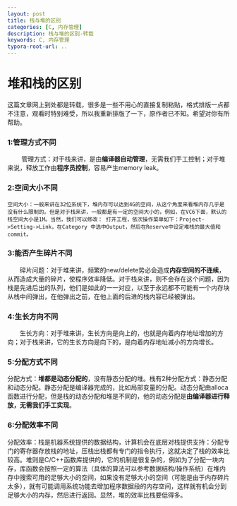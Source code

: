 ```yaml
---
layout: post
title: 栈与堆的区别
categories: [C, 内存管理]
description: 栈与堆的区别-转载
keywords: C, 内存管理
typora-root-url: ..
---
```


# 堆和栈的区别

这篇文章网上到处都是转载，很多是一些不用心的直接复制粘贴，格式排版一点都不注意，观看时特别难受，所以我重新排版了一下，原作者已不知。希望对你有所帮助。

### 1:管理方式不同

 　　管理方式：对于栈来讲，是由**编译器自动管理**，无需我们手工控制；对于堆来说，释放工作由**程序员控制**，容易产生memory leak。

### 2:空间大小不同

   	空间大小：一般来讲在32位系统下，堆内存可以达到4G的空间，从这个角度来看堆内存几乎是没有什么限制的。但是对于栈来讲，一般都是有一定的空间大小的，例如，在VC6下面，默认的栈空间大小是1M。当然，我们可以修改： 打开工程，依次操作菜单如下：Project->Setting->Link，在Category 中选中Output，然后在Reserve中设定堆栈的最大值和commit。

### 3:能否产生碎片不同

　　碎片问题：对于堆来讲，频繁的new/delete势必会造成**内存空间的不连续**，从而造成大量的碎片，使程序效率降低。对于栈来讲，则不会存在这个问题，因为栈是先进后出的队列，他们是如此的一一对应，以至于永远都不可能有一个内存块从栈中间弹出，在他弹出之前，在他上面的后进的栈内容已经被弹出。

### 4:生长方向不同

　　生长方向：对于堆来讲，生长方向是向上的，也就是向着内存地址增加的方向；对于栈来讲，它的生长方向是向下的，是向着内存地址减小的方向增长。

### 5:分配方式不同

​	分配方式：**堆都是动态分配的**，没有静态分配的堆。栈有2种分配方式：静态分配和动态分配。静态分配是编译器完成的，比如局部变量的分配。动态分配由alloca函数进行分配，但是栈的动态分配和堆是不同的，他的动态分配是**由编译器进行释放，无需我们手工实现**。

### 6:分配效率不同

​	分配效率：栈是机器系统提供的数据结构，计算机会在底层对栈提供支持：分配专门的寄存器存放栈的地址，压栈出栈都有专门的指令执行，这就决定了栈的效率比较高。堆则是C/C++函数库提供的，它的机制是很复杂的，例如为了分配一块内存，库函数会按照一定的算法（具体的算法可以参考数据结构/操作系统）在堆内存中搜索可用的足够大小的空间，如果没有足够大小的空间（可能是由于内存碎片太多），就有可能调用系统功能去增加程序数据段的内存空间，这样就有机会分到足够大小的内存，然后进行返回。显然，堆的效率比栈要低得多。

